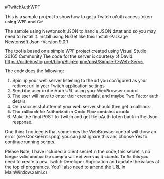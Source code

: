 #TwitchAuthWPF

This is a sample project to show how to get a Twitch oAuth access token using WPF and C#

The sample using Newtonsoft JSON to handle JSON datat and so you may need to install it. Install using NuGet like this:
Install-Package Newtonsoft.Json -Version 9.0.1

The tool is based on a simple WPF project created using Visual Studio 20165 Community
The code for the server is courtesy of David:
https://codehosting.net/blog/BlogEngine/post/Simple-C-Web-Server

The code does the following:

1) Spin up your web server listening to the url you configured as your redirect url in your Twitch application settings
2) Send the user to the Auth URL using your WebBrowser control
3) The user will have to enter their credentials, and maybe Two Factor auth details
4) On a successful attempt your web server should then get a callback
5) The callback for Authorization Code Flow contains a code
6) Make the final POST to Twitch and get the oAuth token back in the Json response.

One thing I noticed is that sometimes the WebBrowser control will show an error (see CookieError.png) you can just ignore this and choose Yes to continue running scripts.

Please Note, I have included a client secret in the code, this secret is no longer valid and so the sample will not work as it stands. To fix this you need to create a new Twitch Developer Application and update the values at the top of program.cs. You'll also need to amend the URL in MainWindow.xaml.cs
